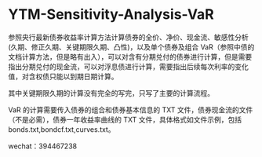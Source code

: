 # YTM-Sensitivity-Analysis-VaR
参照央行最新债券收益率计算方法计算债券的全价、净价、现金流、敏感性分析(久期、修正久期、关键期限久期、凸性)，以及单个债券及组合 VaR（参照中债的文档计算方法，但是略有出入），可以对含有分期兑付的债券进行计算，但是需要指出分期兑付的现金流，可以对浮息债进行计算，需要指出后续每次利率的变化值，对含权债只能以到期日期计算。


其中关键期限久期的计算没有完全的写完，只写了主要的计算流程。


VaR 的计算需要传入债券的组合和债券基本信息的 TXT 文件，债券现金流的文件（不是必需），债券一年收益率曲线的 TXT 文件，具体格式如文件示例，包括 bonds.txt,bondcf.txt,curves.txt。



wechat：394467238

